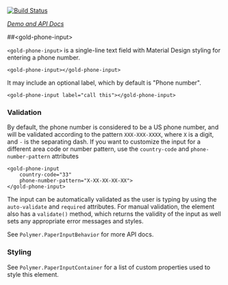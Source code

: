 
<!---

This README is automatically generated from the comments in these files:
gold-phone-input.html

Edit those files, and our readme bot will duplicate them over here!
Edit this file, and the bot will squash your changes :)

-->

[![Build Status](https://travis-ci.org/PolymerElements/gold-phone-input.svg?branch=master)](https://travis-ci.org/PolymerElements/gold-phone-input)

_[Demo and API Docs](https://elements.polymer-project.org/elements/gold-phone-input)_


##&lt;gold-phone-input&gt;


`<gold-phone-input>` is a single-line text field with Material Design styling
for entering a phone number.

    <gold-phone-input></gold-phone-input>

It may include an optional label, which by default is "Phone number".

    <gold-phone-input label="call this"></gold-phone-input>

### Validation

By default, the phone number is considered to be a US phone number, and
will be validated according to the pattern `XXX-XXX-XXXX`, where `X` is a
digit, and `-` is the separating dash. If you want to customize the input
for a different area code or number pattern, use the `country-code` and
`phone-number-pattern` attributes

    <gold-phone-input
        country-code="33"
        phone-number-pattern="X-XX-XX-XX-XX">
    </gold-phone-input>

The input can be automatically validated as the user is typing by using
the `auto-validate` and `required` attributes. For manual validation, the
element also has a `validate()` method, which returns the validity of the
input as well sets any appropriate error messages and styles.

See `Polymer.PaperInputBehavior` for more API docs.

### Styling

See `Polymer.PaperInputContainer` for a list of custom properties used to
style this element.


